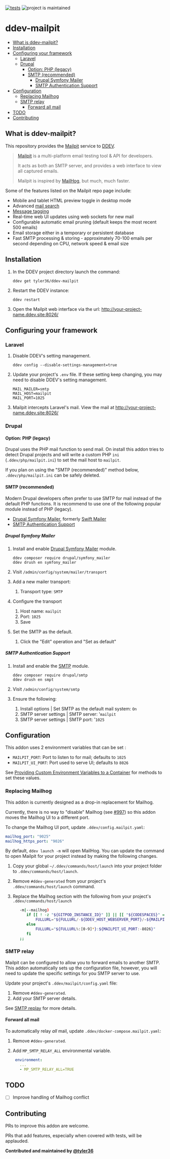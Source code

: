 [![tests](https://github.com/tyler36/ddev-mailpit/actions/workflows/tests.yml/badge.svg)](https://github.com/tyler36/ddev-mailpit/actions/workflows/tests.yml) ![project is maintained](https://img.shields.io/maintenance/yes/2024.svg)

# ddev-mailpit <!-- omit in toc -->

- [What is ddev-mailpit?](#what-is-ddev-mailpit)
- [Installation](#installation)
- [Configuring your framework](#configuring-your-framework)
   - [Laravel](#laravel)
   - [Drupal](#drupal)
      - [Option: PHP (legacy)](#option-php-legacy)
      - [SMTP (recommended)](#smtp-recommended)
         - [Drupal Symfony Mailer](#drupal-symfony-mailer)
         - [SMTP Authentication Support](#smtp-authentication-support)
- [Configuration](#configuration)
   - [Replacing Mailhog](#replacing-mailhog)
   - [SMTP relay](#smtp-relay)
      - [Forward all mail](#forward-all-mail)
- [TODO](#todo)
- [Contributing](#contributing)

## What is ddev-mailpit?

This repository provides the [Mailpit](https://github.com/axllent/mailpit) service to [DDEV](https://ddev.readthedocs.io/).

> [Mailpit](https://github.com/axllent/mailpit) is a multi-platform email testing tool & API for developers.
>
> It acts as both an SMTP server, and provides a web interface to view all captured emails.
>
> Mailpit is inspired by [MailHog](https://github.com/axllent/mailpit#why-rewrite-mailhog), but much, much faster.

Some of the features listed on the Mailpit repo page include:

- Mobile and tablet HTML preview toggle in desktop mode
- Advanced [mail search](https://github.com/axllent/mailpit/wiki/Mail-search)
- [Message tagging](https://github.com/axllent/mailpit/wiki/Tagging)
- Real-time web UI updates using web sockets for new mail
- Configurable automatic email pruning (default keeps the most recent 500 emails)
- Email storage either in a temporary or persistent database
- Fast SMTP processing & storing - approximately 70-100 emails per second depending on CPU, network speed & email size

## Installation

1. In the DDEV project directory launch the command:

   ```shell
   ddev get tyler36/ddev-mailpit
   ```

1. Restart the DDEV instance:

   ```shell
   ddev restart
   ```

1. Open the Mailpit web interface via the url: <http://your-project-name.ddev.site:8026/>

## Configuring your framework

### Laravel

1. Disable DDEV's setting management.

   ```shell
   ddev config --disable-settings-management=true
   ```

1. Update your project's `.env` file. If these setting keep changing, you may need to disable DDEV's setting management.

   ```shell
   MAIL_MAILER=smtp
   MAIL_HOST=mailpit
   MAIL_PORT=1025
   ```

1. Mailpit intercepts Laravel's mail. View the mail at <http://your-project-name.ddev.site:8026/>

### Drupal

#### Option: PHP (legacy)

Drupal uses the PHP mail function to send mail. On install this addon tries to detect Drupal projects and will write a custom PHP `ini` (`.ddev/php/mailpit.ini`) to set the mail host to `mailpit`.

If you plan on using the "SMTP (recommended)" method below, `.ddev/php/mailpit.ini` can be safely deleted.

#### SMTP (recommended)

Modern Drupal developers often prefer to use SMTP for mail instead of the default PHP functions.
It is recommend to use one of the following popular module instead of PHP (legacy).

- [Drupal Symfony Mailer](https://www.drupal.org/project/symfony_mailer), formerly [Swift Mailer](https://www.drupal.org/project/swiftmailer)
- [SMTP Authentication Support](https://www.drupal.org/project/smtp)

##### Drupal Symfony Mailer

1. Install and enable [Drupal Symfony Mailer](https://www.drupal.org/project/symfony_mailer) module.

   ```shell
   ddev composer require drupal/symfony_mailer
   ddev drush en symfony_mailer
   ```

1. Visit `/admin/config/system/mailer/transport`
1. Add a new mailer transport:
   1. Transport type: `SMTP`
1. Configure the transport
   1. Host name: `mailpit`
   1. Port: `1025`
   1. Save
1. Set the SMTP as the default.
   1. Click the "Edit" operation and "Set as default"

##### SMTP Authentication Support

1. Install and enable the [SMTP](https://www.drupal.org/project/smtp) module.

   ```shell
   ddev composer require drupal/smtp
   ddev drush en smpt
   ```

1. Visit `/admin/config/system/smtp`
1. Ensure the following:
   1. Install options | Set SMTP as the default mail system: `On`
   2. SMTP server settings | SMTP server: '`mailpit`
   3. SMTP server settings | SMTP port: '`1025`

## Configuration

This addon uses 2 environment variables that can be set :

- `MAILPIT_PORT`: Port to listen to for mail; defaults to `1025`
- `MAILPIT_UI_PORT`: Port used to serve UI; defaults to `8026`

See [Providing Custom Environment Variables to a Container](https://ddev.readthedocs.io/en/stable/users/extend/customization-extendibility/#providing-custom-environment-variables-to-a-container) for methods to set these values.

### Replacing Mailhog

This addon is currently designed as a drop-in replacement for Mailhog.

Currently, there is no way to "disable" Mailhog (see [#997](https://github.com/ddev/ddev/issues/997)) so this addon
moves the Mailhog UI to a different port.

To change the Mailhog UI port, update `.ddev/config.mailpit.yaml`:

```yaml
mailhog_port: "9025"
mailhog_https_port: "9026"
```

By default, `ddev launch -m` will open MailHog.
You can update the command to open Mailpit for your project instead by making the following changes.

1. Copy your global `~/.ddev/commands/host/launch` into your project folder to `.ddev/commands/host/launch`.
1. Remove `#ddev-generated` from your project's `.ddev/commands/host/launch` command.
1. Replace the Mailhog section with the following from your project's `.ddev/commands/host/launch`

      ```bash
         -m|--mailhog)
            if [[ ! -z "${GITPOD_INSTANCE_ID}" ]] || [[ "${CODESPACES}" == "true" ]]; then
                FULLURL="${FULLURL/-${DDEV_HOST_WEBSERVER_PORT}/-${MAILPIT_UI_PORT:-8026}}"
            else
                FULLURL="${FULLURL%:[0-9]*}:${MAILPIT_UI_PORT:-8026}"
            fi
         ;;
      ```

### SMTP relay

Mailpit can be configured to allow you to forward emails to another SMTP.
This addon automatically sets up the configuration file, however, you will need to update the
specific settings for you SMTP server to use.

Update your project's `.ddev/mailpit/config.yaml` file:

1. Remove `#ddev-generated`.
1. Add your SMTP server details.

See [SMTP replay](https://github.com/axllent/mailpit/wiki/SMTP-relay) for more details.

#### Forward all mail

To automatically relay _all_ mail, update `.ddev/docker-compose.mailpit.yaml`:

1. Remove `#ddev-generated`.
1. Add `MP_SMTP_RELAY_ALL` environmental variable.

   ```yaml
    environment:
      ...
      - MP_SMTP_RELAY_ALL=TRUE
   ```

## TODO

- [ ] Improve handling of Mailhog conflict

## Contributing

PRs to improve this addon are welcome.

PRs that add features, especially when covered with tests, will be applauded.

**Contributed and maintained by [@tyler36](https://github.com/tyler36)**
